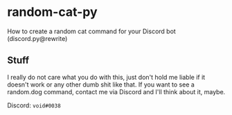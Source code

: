 # random-cat-py
How to create a random cat command for your Discord bot (discord.py@rewrite)

## Stuff
I really do not care what you do with this, just don't hold me liable if it doesn't work or any other dumb shit like that.
If you want to see a random.dog command, contact me via Discord and I'll think about it, maybe.

Discord: `void#0038`
